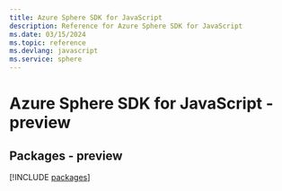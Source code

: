 ```yaml
---
title: Azure Sphere SDK for JavaScript
description: Reference for Azure Sphere SDK for JavaScript
ms.date: 03/15/2024
ms.topic: reference
ms.devlang: javascript
ms.service: sphere
---
```

# Azure Sphere SDK for JavaScript - preview
## Packages - preview
[!INCLUDE [packages](sphere-index.md)]